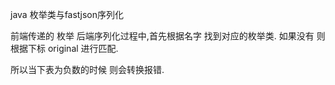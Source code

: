 java 枚举类与fastjson序列化

前端传递的 枚举  后端序列化过程中,首先根据名字 找到对应的枚举类. 如果没有 则根据下标 original 进行匹配.

 所以当下表为负数的时候  则会转换报错.

